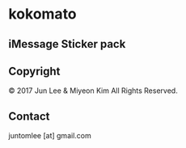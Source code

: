 # kokomato
## iMessage Sticker pack

## Copyright
© 2017 Jun Lee & Miyeon Kim All Rights Reserved.

## Contact
juntomlee [at] gmail.com
